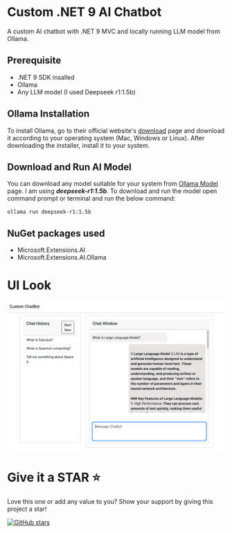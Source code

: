 # Custom .NET 9 AI Chatbot
A custom AI chatbot with .NET 9 MVC and locally running LLM model from Ollama.

## Prerequisite
- .NET 9 SDK insalled
- Ollama
- Any LLM model (I used Deepseek r1:1.5b)

## Ollama Installation
To install Ollama, go to their official website's [download](https://ollama.com/download) page and download it according to your operating system (Mac, Windows or Linux).
After downloading the installer, install it to your system.


## Download and Run AI Model
You can download any model suitable for your system from [Ollama Model](https://ollama.com/search) page.
I am using ***deepseek-r1:1.5b***. To download and run the model open command prompt or terminal and run the below command:
```
ollama run deepseek-r1:1.5b
```

## NuGet packages used
- Microsoft.Extensions.AI
- Microsoft.Extensions.AI.Ollama

# UI Look

![Chatbot UI](https://github.com/tilok369/custom-donet-ai-chatbot/blob/main/chatbot-ui.png)

# Give it a STAR :star:
Love this one or add any value to you? Show your support by giving this project a star!

[![GitHub stars](https://img.shields.io/github/stars/tilok369/custom-donet-ai-chatbot.svg?style=social&label=Star)](https://github.com/tilok369/custom-donet-ai-chatbot)
